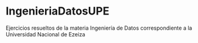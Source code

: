 # IngenieriaDatosUPE
Ejercicios resueltos de la materia Ingeniería de Datos correspondiente a la Universidad Nacional de Ezeiza

